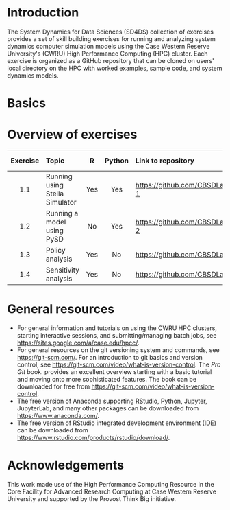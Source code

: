 # Introduction

The System Dynamics for Data Sciences (SD4DS) collection of exercises provides a set of skill building exercises for running and analyzing system dynamics computer simulation models using the Case Western Reserve University's (CWRU) High Performance Computing (HPC) cluster.  Each exercise is organized as a GitHub repository that can be cloned on users' local directory on the HPC with worked examples, sample code, and system dynamics models. 

# Basics

# Overview of exercises

| Exercise     | Topic | R | Python | Link to repository | YouTube tutorial | 
| :---: |:-------| :---: | :---: |:---------| :-------- |
| 1.1 | Running using Stella Simulator | Yes | Yes | https://github.com/CBSDLab/SD4DS_1-1 | |
| 1.2 | Running a model using PySD | No | Yes | https://github.com/CBSDLab/SD4DS_1-2 | |
| 1.3 | Policy analysis | Yes | No | https://github.com/CBSDLab/SD4DS_03 | |
| 1.4 | Sensitivity analysis | Yes | No | https://github.com/CBSDLab/SD4DS_04 | |

# General resources

* For general information and tutorials on using the CWRU HPC clusters, starting interactive sessions, and submitting/managing batch jobs, see https://sites.google.com/a/case.edu/hpcc/. 
* For general resources on the git versioning system and commands, see https://git-scm.com/. For an  introduction to git basics and version control, see https://git-scm.com/video/what-is-version-control. The *Pro Git* book. provides an excellent overview starting with a basic tutorial and moving onto more sophisticated features. The book can be downloaded for free from https://git-scm.com/video/what-is-version-control.
* The free version of Anaconda supporting RStudio, Python, Jupyter, JupyterLab, and many other packages can be downloaded from https://www.anaconda.com/. 
* The free version of RStudio integrated development environment (IDE) can be downloaded from https://www.rstudio.com/products/rstudio/download/.  

# Acknowledgements

This work made use of the High Performance Computing Resource in the Core Facility for Advanced Research Computing at Case Western Reserve University and supported by the Provost Think Big initiative.  

